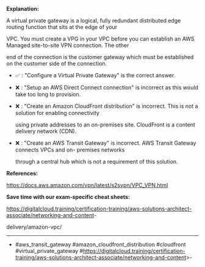 **Explanation:**

A virtual private gateway is a logical, fully redundant distributed edge routing function that sits at the edge of your

VPC. You must create a VPG in your VPC before you can establish an AWS Managed site-to-site VPN connection. The other

end of the connection is the customer gateway which must be established on the customer side of the connection.

- ✅ :  "Configure a Virtual Private Gateway" is the correct answer.

- ❌ :  "Setup an AWS Direct Connect connection" is incorrect as this would take too long to provision.

- ❌ :  "Create an Amazon CloudFront distribution" is incorrect. This is not a solution for enabling connectivity

  using private addresses to an on-premises site. CloudFront is a content delivery network (CDN).

- ❌ :  "Create an AWS Transit Gateway" is incorrect. AWS Transit Gateway connects VPCs and on- premises networks

  through a central hub which is not a requirement of this solution.

**References:**

<https://docs.aws.amazon.com/vpn/latest/s2svpn/VPC_VPN.html>

**Save time with our exam-specific cheat sheets:**

<https://digitalcloud.training/certification-training/aws-solutions-architect-associate/networking-and-content>-

delivery/amazon-vpc/

----

- #aws_transit_gateway #amazon_cloudfront_distribution #cloudfront #virtual_private_gateway #<https://digitalcloud.training/certification-training/aws-solutions-architect-associate/networking-and-content>>-
